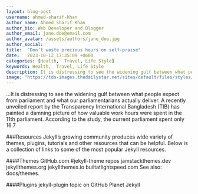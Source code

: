```yaml
---
layout: blog-post
username: ahmed-sharif-khan
author_name: Ahmed Sharif Khan
author_bio: Web Developer and Blogger
author_email: jane.doe@email.com
author_avatar: /assets/authors/jane_doe.jpg
author_social:
title:  "Don’t waste precious hours on self-praise"
date:   2023-10-12 17:35:09 +0600
categories: [Health,  Travel, Life Style]
keywords: Health,  Travel, Life Style
description: It is distressing to see the widening gulf between what people expect from parliament and what our parliamentarians actually deliver.
image: "https://tds-images.thedailystar.net/sites/default/files/styles/very_big_201/public/images/2023/10/04/threat_of_a_major_quake_in_bangladesh.png"
---
```


...It is distressing to see the widening gulf between what people expect from parliament and what our parliamentarians actually deliver. A recently unveiled report by the Transparency International Bangladesh (TIB) has painted a damning picture of how valuable work hours were spent in the 11th parliament. According to the study, the current parliament spent only 16.7 

###Resources
Jekyll’s growing community produces wide variety of themes, plugins, tutorials and other resources that can be helpful. Below is a collection of links to some of the most popular Jekyll resources.

####Themes
GitHub.com #jekyll-theme repos
jamstackthemes.dev
jekyllthemes.org
jekyllthemes.io
builtatlightspeed.com
See also: docs/themes.

####Plugins
jekyll-plugin topic on GitHub
Planet Jekyll
